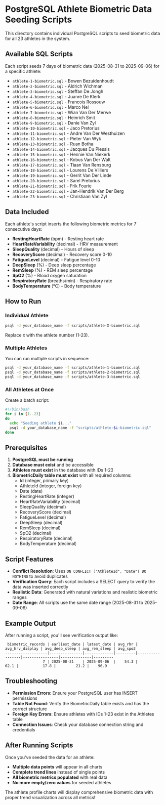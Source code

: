 # PostgreSQL Athlete Biometric Data Seeding Scripts

This directory contains individual PostgreSQL scripts to seed biometric data for all 23 athletes in the system.

## Available SQL Scripts

Each script seeds 7 days of biometric data (2025-08-31 to 2025-09-06) for a specific athlete:

- `athlete-1-biometric.sql` - Bowen Bezuidenhoudt
- `athlete-2-biometric.sql` - Aldrich Wichman
- `athlete-3-biometric.sql` - Steffan De Jongh
- `athlete-4-biometric.sql` - Juanre De Klerk
- `athlete-5-biometric.sql` - Francois Rossouw
- `athlete-6-biometric.sql` - Marco Nel
- `athlete-7-biometric.sql` - Wian Van Der Merwe
- `athlete-8-biometric.sql` - Heinrich Smit
- `athlete-9-biometric.sql` - Danie Van Zyl
- `athlete-10-biometric.sql` - Jaco Pretorius
- `athlete-11-biometric.sql` - Andre Van Der Westhuizen
- `athlete-12-biometric.sql` - Pieter Van Wyk
- `athlete-13-biometric.sql` - Ruan Botha
- `athlete-14-biometric.sql` - Jacques Du Plessis
- `athlete-15-biometric.sql` - Hennie Van Niekerk
- `athlete-16-biometric.sql` - Kobus Van Der Walt
- `athlete-17-biometric.sql` - Tiaan Van Rensburg
- `athlete-18-biometric.sql` - Lourens De Villiers
- `athlete-19-biometric.sql` - Gerrit Van Der Linde
- `athlete-20-biometric.sql` - Sarel Pretorius
- `athlete-21-biometric.sql` - Frik Fourie
- `athlete-22-biometric.sql` - Jan-Hendrik Van Der Berg
- `athlete-23-biometric.sql` - Christiaan Van Zyl

## Data Included

Each athlete's script inserts the following biometric metrics for 7 consecutive days:

- **RestingHeartRate** (bpm) - Resting heart rate
- **HeartRateVariability** (decimal) - HRV measurement
- **SleepQuality** (decimal) - Hours of sleep
- **RecoveryScore** (decimal) - Recovery score 0-10
- **FatigueLevel** (decimal) - Fatigue level 0-10
- **DeepSleep** (%) - Deep sleep percentage
- **RemSleep** (%) - REM sleep percentage
- **SpO2** (%) - Blood oxygen saturation
- **RespiratoryRate** (breaths/min) - Respiratory rate
- **BodyTemperature** (°C) - Body temperature

## How to Run

### Individual Athlete
```bash
psql -d your_database_name -f scripts/athlete-X-biometric.sql
```

Replace `X` with the athlete number (1-23).

### Multiple Athletes
You can run multiple scripts in sequence:
```bash
psql -d your_database_name -f scripts/athlete-1-biometric.sql
psql -d your_database_name -f scripts/athlete-2-biometric.sql
psql -d your_database_name -f scripts/athlete-3-biometric.sql
```

### All Athletes at Once
Create a batch script:
```bash
#!/bin/bash
for i in {1..23}
do
  echo "Seeding athlete $i..."
  psql -d your_database_name -f "scripts/athlete-$i-biometric.sql"
done
```

## Prerequisites

1. **PostgreSQL must be running**
2. **Database must exist** and be accessible
3. **Athletes must exist** in the database with IDs 1-23
4. **BiometricDaily table must exist** with all required columns:
   - Id (integer, primary key)
   - AthleteId (integer, foreign key)
   - Date (date)
   - RestingHeartRate (integer)
   - HeartRateVariability (decimal)
   - SleepQuality (decimal)
   - RecoveryScore (decimal)
   - FatigueLevel (decimal)
   - DeepSleep (decimal)
   - RemSleep (decimal)
   - SpO2 (decimal)
   - RespiratoryRate (decimal)
   - BodyTemperature (decimal)

## Script Features

- **Conflict Resolution**: Uses `ON CONFLICT ("AthleteId", "Date") DO NOTHING` to avoid duplicates
- **Verification Query**: Each script includes a SELECT query to verify the data was inserted correctly
- **Realistic Data**: Generated with natural variations and realistic biometric ranges
- **Date Range**: All scripts use the same date range (2025-08-31 to 2025-09-06)

## Example Output

After running a script, you'll see verification output like:
```
 biometric_records | earliest_date | latest_date | avg_rhr | avg_hrv_display | avg_deep_sleep | avg_rem_sleep | avg_spo2
-------------------|---------------|-------------|---------|-----------------|----------------|--------------|---------
                 7 | 2025-08-31    | 2025-09-06  |    54.3 |            62.1 |           17.8 |         21.2 |    96.9
```

## Troubleshooting

- **Permission Errors**: Ensure your PostgreSQL user has INSERT permissions
- **Table Not Found**: Verify the BiometricDaily table exists and has the correct structure
- **Foreign Key Errors**: Ensure athletes with IDs 1-23 exist in the Athletes table
- **Connection Issues**: Check your database connection string and credentials

## After Running Scripts

Once you've seeded the data for an athlete:
- **Multiple data points** will appear in all charts
- **Complete trend lines** instead of single points
- **All biometric metrics populated** with real data
- **No more empty/zero values** for seeded athletes

The athlete profile charts will display comprehensive biometric data with proper trend visualization across all metrics!
